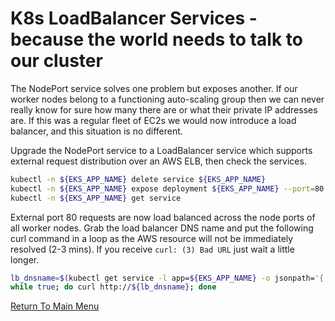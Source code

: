 # K8s LoadBalancer Services - because the world needs to talk to our cluster

The NodePort service solves one problem but exposes another.
If our worker nodes belong to a functioning auto-scaling group then we can never really know for sure how many there are or what their private IP addresses are.
If this was a regular fleet of EC2s we would now introduce a load balancer, and this situation is no different.

Upgrade the NodePort service to a LoadBalancer service which supports external request distribution over an AWS ELB, then check the services.
```bash
kubectl -n ${EKS_APP_NAME} delete service ${EKS_APP_NAME}
kubectl -n ${EKS_APP_NAME} expose deployment ${EKS_APP_NAME} --port=80 --type=LoadBalancer
kubectl -n ${EKS_APP_NAME} get service
```

External port 80 requests are now load balanced across the node ports of all worker nodes. Grab the load balancer DNS name and put the following curl command in a loop as the AWS resource will not be immediately resolved (2-3 mins). If you receive `curl: (3) Bad URL` just wait a little longer.
```bash
lb_dnsname=$(kubectl get service -l app=${EKS_APP_NAME} -o jsonpath='{.items[0].status.loadBalancer.ingress[0].hostname}')
while true; do curl http://${lb_dnsname}; done
```

[Return To Main Menu](/README.md)

